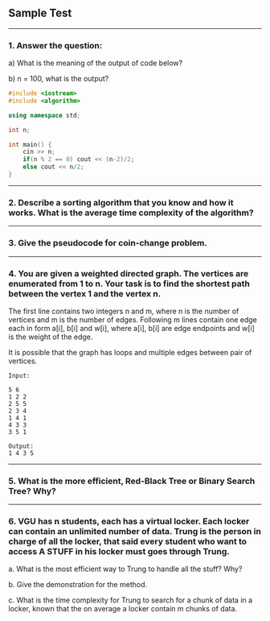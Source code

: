 ## Sample Test 

---
### 1. Answer the question:

a) What is the meaning of the output of code below?

b) n = 100, what is the output?

```cpp
#include <iostream>
#include <algorithm>

using namespace std;

int n;

int main() {
    cin >> n;
    if(n % 2 == 0) cout << (n-2)/2;
    else cout << n/2; 
}
```

---

### 2. Describe a sorting algorithm that you know and how it works. What is the average time complexity of the algorithm?

---

### 3. Give the pseudocode for coin-change problem.


--- 
### 4. You are given a weighted directed graph. The vertices are enumerated from 1 to n. Your task is to find the shortest path between the vertex 1 and the vertex n.

The first line contains two integers n and m, where n is the number of vertices and m is the number of edges. Following m lines contain one edge each in form a[i], b[i] and w[i], where a[i], b[i] are edge endpoints and w[i] is the weight of the edge.

It is possible that the graph has loops and multiple edges between pair of vertices.

```
Input:

5 6
1 2 2
2 5 5
2 3 4
1 4 1
4 3 3
3 5 1

Output: 
1 4 3 5 
```

---
### 5. What is the more efficient, Red-Black Tree or Binary Search Tree? Why?


---
### 6. VGU has n students, each has a virtual locker. Each locker can contain an unlimited number of data. Trung is the person in charge of all the locker, that said every student who want to access A STUFF in his locker must goes through Trung. 
a. What is the most efficient way to Trung to handle all the stuff? Why?

b. Give the demonstration for the method.

c. What is the time complexity for Trung to search for a chunk of data in a locker, known that the on average a locker contain m chunks of data.